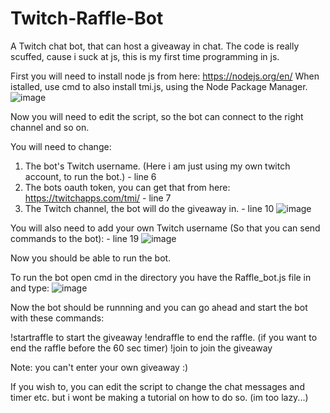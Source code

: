 # Twitch-Raffle-Bot
A Twitch chat bot, that can host a giveaway in chat.
The code is really scuffed, cause i suck at js, this is my first time programming in js.

First you will need to install node js from here: https://nodejs.org/en/
When istalled, use cmd to also install tmi.js, using the Node Package Manager.
![image](https://user-images.githubusercontent.com/77441913/126837342-c83459b2-3ad3-44a1-a306-1cd87b1fffe1.png)

Now you will need to edit the script, so the bot can connect to the right channel and so on.

You will need to change:
1. The bot's Twitch username. (Here i am just using my own twitch account, to run the bot.) - line 6
2. The bots oauth token, you can get that from here: https://twitchapps.com/tmi/ - line 7
3. The Twitch channel, the bot will do the giveaway in. - line 10
![image](https://user-images.githubusercontent.com/77441913/126835863-642e24ca-80f3-4c16-88f2-40ac03470b9d.png)

You will also need to add your own Twitch username (So that you can send commands to the bot): - line 19
![image](https://user-images.githubusercontent.com/77441913/126836163-938de147-861f-427b-b318-daffb48f437d.png)

Now you should be able to run the bot.

To run the bot open cmd in the directory you have the Raffle_bot.js file in and type:
![image](https://user-images.githubusercontent.com/77441913/126837616-87830d62-372f-4ab7-9746-66925a7dbb70.png)

Now the bot should be runnning and you can go ahead and start the bot with these commands:

!startraffle to start the giveaway
!endraffle to end the raffle. (if you want to end the raffle before the 60 sec timer)
!join to join the giveaway

Note: you can't enter your own giveaway :)

If you wish to, you can edit the script to change the chat messages and timer etc. but i wont be making a tutorial on how to do so. (im too lazy...)

